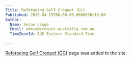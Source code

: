 ```yaml
---
Title: Refereeing Golf Croquet (GC) 
Published: 2015-04-15T00:00:00.0000000+10:00
Author:
  Name: Susan Linge
  Email: admin@croquet-australia.com.au
  TimeZoneId: AUS Eastern Standard Time

---
```

[Refereeing Golf Croquet (GC)](/disciplines/golf-croquet/refereeing) page was added to the site. 